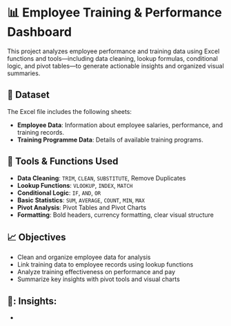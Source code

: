 # :bar_chart: Employee Training & Performance Dashboard
This project analyzes employee performance and training data using Excel functions and tools—including data cleaning, lookup formulas, conditional logic, and pivot tables—to generate actionable insights and organized visual summaries.

## :file_folder: Dataset
The Excel file includes the following sheets:
- **Employee Data**: Information about employee salaries, performance, and training records.
- **Training Programme Data**: Details of available training programs.
  
## :hammer: Tools & Functions Used
- **Data Cleaning**: `TRIM`, `CLEAN`, `SUBSTITUTE`, Remove Duplicates
- **Lookup Functions**: `VLOOKUP`, `INDEX`, `MATCH`
- **Conditional Logic**: `IF`, `AND`, `OR`
- **Basic Statistics**: `SUM`, `AVERAGE`, `COUNT`, `MIN`, `MAX`
- **Pivot Analysis**: Pivot Tables and Pivot Charts
- **Formatting**: Bold headers, currency formatting, clear visual structure
  
## :chart_with_upwards_trend: Objectives
- Clean and organize employee data for analysis
- Link training data to employee records using lookup functions
- Analyze training effectiveness on performance and pay
- Summarize key insights with pivot tools and visual charts
  
## 📖: Insights:
- 

